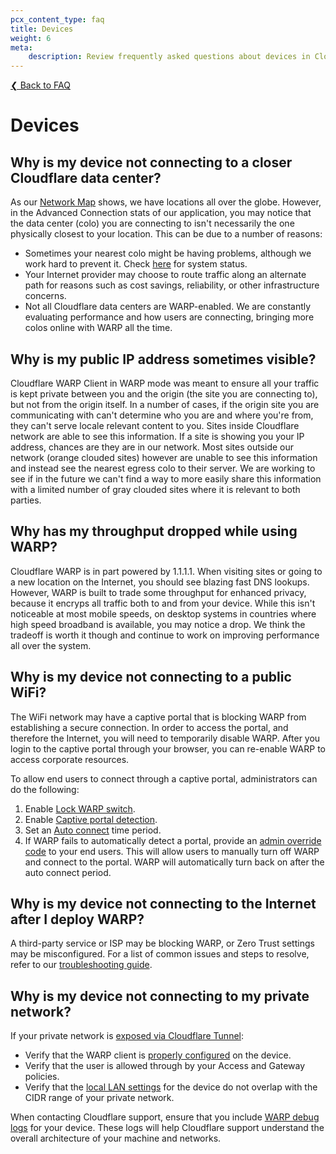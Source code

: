 ```yaml
---
pcx_content_type: faq
title: Devices
weight: 6
meta:
    description: Review frequently asked questions about devices in Cloudflare Zero Trust.
---
```


[❮ Back to FAQ](/cloudflare-one/faq/)

# Devices

## Why is my device not connecting to a closer Cloudflare data center?

As our [Network Map](https://www.cloudflare.com/en-gb/network/) shows, we have locations all over the globe. However, in the Advanced Connection stats of our application, you may notice that the data center (colo) you are connecting to isn't necessarily the one physically closest to your location. This can be due to a number of reasons:

- Sometimes your nearest colo might be having problems, although we work hard to prevent it. Check [here](https://www.cloudflarestatus.com/?_ga=2.155811579.1117044671.1600983837-1079355427.1599074097) for system status.
- Your Internet provider may choose to route traffic along an alternate path for reasons such as cost savings, reliability, or other infrastructure concerns.
- Not all Cloudflare data centers are WARP-enabled. We are constantly evaluating performance and how users are connecting, bringing more colos online with WARP all the time.

## Why is my public IP address sometimes visible?

Cloudflare WARP Client in WARP mode was meant to ensure all your traffic is kept private between you and the origin (the site you are connecting to), but not from the origin itself. In a number of cases, if the origin site you are communicating with can't determine who you are and where you're from, they can't serve locale relevant content to you.
Sites inside Cloudflare network are able to see this information. If a site is showing you your IP address, chances are they are in our network. Most sites outside our network (orange clouded sites) however are unable to see this information and instead see the nearest egress colo to their server. We are working to see if in the future we can't find a way to more easily share this information with a limited number of gray clouded sites where it is relevant to both parties.

## Why has my throughput dropped while using WARP?

Cloudflare WARP is in part powered by 1.1.1.1. When visiting sites or going to a new location on the Internet, you should see blazing fast DNS lookups. However, WARP is built to trade some throughput for enhanced privacy, because it encryps all traffic both to and from your device. While this isn't noticeable at most mobile speeds, on desktop systems in countries where high speed broadband is available, you may notice a drop. We think the tradeoff is worth it though and continue to work on improving performance all over the system.

## Why is my device not connecting to a public WiFi?

The WiFi network may have a captive portal that is blocking WARP from establishing a secure connection. In order to access the portal, and therefore the Internet, you will need to temporarily disable WARP. After you login to the captive portal through your browser, you can re-enable WARP to access corporate resources.

To allow end users to connect through a captive portal, administrators can do the following:

1. Enable [Lock WARP switch](/cloudflare-one/connections/connect-devices/warp/configure-warp/warp-settings/#lock-warp-switch).
2. Enable [Captive portal detection](/cloudflare-one/connections/connect-devices/warp/configure-warp/warp-settings/#captive-portal-detection).
3. Set an [Auto connect](/cloudflare-one/connections/connect-devices/warp/configure-warp/warp-settings/#auto-connect) time period.
4. If WARP fails to automatically detect a portal, provide an [admin override code](/cloudflare-one/connections/connect-devices/warp/configure-warp/warp-settings/#admin-override) to your end users. This will allow users to manually turn off WARP and connect to the portal. WARP will automatically turn back on after the auto connect period.

## Why is my device not connecting to the Internet after I deploy WARP?

A third-party service or ISP may be blocking WARP, or Zero Trust settings may be misconfigured. For a list of common issues and steps to resolve, refer to our [troubleshooting guide](/cloudflare-one/connections/connect-devices/warp/troubleshooting/common-issues/).

## Why is my device not connecting to my private network?

If your private network is [exposed via Cloudflare Tunnel](/cloudflare-one/connections/connect-apps/private-net/connect-private-networks/):

- Verify that the WARP client is [properly configured](/cloudflare-one/connections/connect-apps/private-net/connect-private-networks/#device-configuration) on the device.
- Verify that the user is allowed through by your Access and Gateway policies.
- Verify that the [local LAN settings](/cloudflare-one/connections/connect-apps/private-net/connect-private-networks/#router-configuration) for the device do not overlap with the CIDR range of your private network.

When contacting Cloudflare support, ensure that you include [WARP debug logs](/cloudflare-one/connections/connect-devices/warp/troubleshooting/warp-logs/) for your device. These logs will help Cloudflare support understand the overall architecture of your machine and networks.
